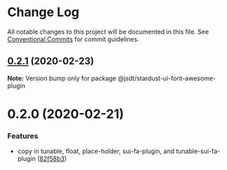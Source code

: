 # Change Log

All notable changes to this project will be documented in this file.
See [Conventional Commits](https://conventionalcommits.org) for commit guidelines.

## [0.2.1](https://github.com/jsdevtools/jsdevtools/compare/@jsdt/stardust-ui-font-awesome-plugin@0.2.0...@jsdt/stardust-ui-font-awesome-plugin@0.2.1) (2020-02-23)

**Note:** Version bump only for package @jsdt/stardust-ui-font-awesome-plugin





# 0.2.0 (2020-02-21)


### Features

* copy in tunable, float, place-holder, sui-fa-plugin, and tunable-sui-fa-plugin ([82f58b3](https://github.com/jsdevtools/jsdevtools/commit/82f58b3c12b87a845e6550180aaf8ea6cc697dcb))
